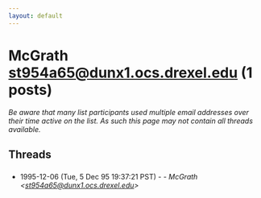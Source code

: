 ```yaml
---
layout: default
---
```


# McGrath <st954a65@dunx1.ocs.drexel.edu> (1 posts)

_Be aware that many list participants used multiple email addresses over their time active on the list. As such this page may not contain all threads available._

## Threads

### <no subject>
+ 1995-12-06 (Tue, 5 Dec 95 19:37:21 PST) - [<no subject>](/archive/1995/12/005d866366e43f9b7628b1332e205d978c8c063192266289ef36d8cc56c7ae7f) - _McGrath \<st954a65@dunx1.ocs.drexel.edu\>_

